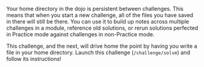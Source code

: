 Your home directory in the dojo is persistent between challenges.
This means that when you start a new challenge, all of the files you have saved in there will still be there.
You can use it to build up notes across multiple challenges in a module, reference old solutions, or rerun solutions perfected in Practice mode against challenges in non-Practice mode.

This challenge, and the next, will drive home the point by having you write a file in your home directory.
Launch this challenge (`/challenge/solve`) and follow its instructions!

